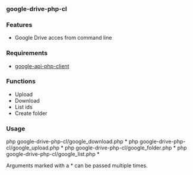 ### google-drive-php-cl

### Features
* Google Drive acces from command line

### Requirements
* [google-api-php-client](https://github.com/google/google-api-php-client)

### Functions
* Upload
* Download
* List ids
* Create folder

### Usage
php google-drive-php-cl/google_download.php <id>*
php google-drive-php-cl/google_upload.php <parent id> <file path>*
php google-drive-php-cl/google_folder.php <parent id> <name>*
php google-drive-php-cl/google_list.php <parent id>*

Arguments marked with a * can be passed multiple times.